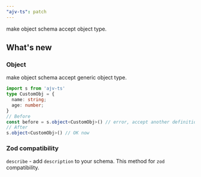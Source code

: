 ```yaml
---
"ajv-ts": patch
---
```


make object schema accept object type.

## What's new

### Object

make object schema accept generic object type.

```ts
import s from 'ajv-ts'
type CustomObj = {
  name: string;
  age: number;
}
// Before
const before = s.object<CustomObj>() // error, accept another definition
// After
s.object<CustomObj>() // OK now
```

### Zod compatibility

`describe` - add `description` to your schema. This method for `zod` compatibility.
